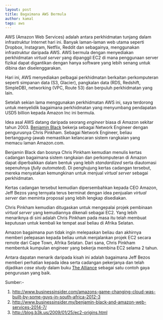 ```yaml
---
layout: post
title: Bagaimana AWS Bermula
author: kamal
tags: aws
---
```


AWS (Amazon Web Services) adalah antara perkhidmatan tunjang dalam infrastruktur Internet hari ini. Banyak laman-laman web utama seperti Dropbox, Instagram, Netflix, Reddit dan sebagainya, menggunakan infrastruktur daripada AWS. AWS bermula dengan menyediakan perkhidmatan *virtual server* yang dipanggil EC2 di mana penggunaan server fizikal dapat digantikan dengan hanya software yang lebih senang untuk dibina dan diselenggarakan.

Hari ini, AWS menyediakan pelbagai perkhidmatan berkaitan perkomputeran seperti simpanan data (S3, Glacier), pangkalan data (RDS, Redshift, SimpleDB), networking (VPC, Route 53) dan berpuluh perkhidmatan yang lain.

Setelah sekian lama menggunakan perkhidmatan AWS ini, saya terdorong untuk menyelidik bagaimana perkhidmatan yang menyumbang pendapatan USD5 billion kepada Amazon Inc ini bermula.

Idea asal AWS datang daripada seorang *engineer* biasa di Amazon sekitar tahun 2003. [Benjamin Black](http://blog.b3k.us/) bekerja sebagai Network Engineer dengan pengurusnya Chris Pinkham. Sebagai Network Engineer, beliau bertanggung-jawab memastikan kelancaran sistem rangkaian yang memacu laman Amazon.com.

<!--more-->

Benjamin Black dan bosnya Chris Pinkham kemudian menulis kertas cadangan bagaimana sistem rangkaian dan perkomputeran di Amazon dapat diperbaikkan dalam bentuk yang lebih *standardized* serta diautomasi sepenuhnya (*fully automated*). Di penghujung kertas cadangan tersebut, mereka menyatakan kemungkinan untuk menjual *virtual server* sebagai perkhidmatan.

Kertas cadangan tersebut kemudian dipersembahkan kepada CEO Amazon, Jeff Bezos yang ternyata terus berminat dengan idea penjualan *virtual server* dan meminta proposal yang lebih lengkap disediakan.

Chris Pinkham kemudian ditugaskan untuk mengepalai projek pembinaan *virtual server* yang kemudiannya dikenali sebagai EC2. Yang lebih menariknya di sini adalah Chris Pinkham pada masa itu telah membuat keputusan untuk kembali ke tempat asal beliau di Afrika Selatan.

Amazon bagaimana pun tidak ingin melepaskan beliau dan akhirnya memberi pelepasan kepada beliau untuk menjalankan projek EC2 secara remote dari Cape Town, Afrika Selatan. Dari sana, Chris Pinkham membentuk kumpulan engineer yang bekerja membina EC2 selama 2 tahun.

Antara dapatan menarik daripada kisah ini adalah bagaimana Jeff Bezos memberi perhatian kepada idea serta cadangan pekerjanya dan telah dijadikan *case study* dalam buku [The Alliance](http://www.amazon.com/The-Alliance-Managing-Talent-Networked/dp/1625275773/) sebagai satu contoh gaya pengurusan yang baik.

Sumber:-

1. http://www.businessinsider.com/amazons-game-changing-cloud-was-built-by-some-guys-in-south-africa-2012-3
2. http://www.businessinsider.my/benjamin-black-and-amazon-web-services-2014-7/
3. http://blog.b3k.us/2009/01/25/ec2-origins.html
